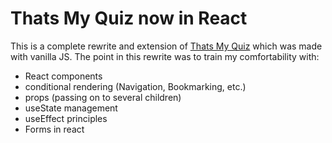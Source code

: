 # Thats My Quiz now in React

This is a complete rewrite and extension of <a href="#"> Thats My Quiz</a> which was made with vanilla JS.
The point in this rewrite was to train my comfortability with:

- React components
- conditional rendering (Navigation, Bookmarking, etc.)
- props (passing on to several children)
- useState management
- useEffect principles
- Forms in react
